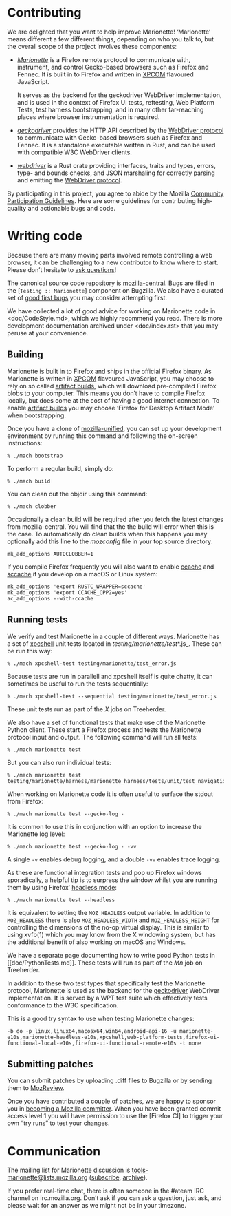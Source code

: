 Contributing
============

We are delighted that you want to help improve Marionette!
‘Marionette’ means different a few different things, depending
on who you talk to, but the overall scope of the project involves
these components:

  * [_Marionette_] is a Firefox remote protocol to communicate with,
    instrument, and control Gecko-based browsers such as Firefox
    and Fennec.  It is built in to Firefox and written in [XPCOM]
    flavoured JavaScript.

    It serves as the backend for the geckodriver WebDriver implementation,
    and is used in the context of Firefox UI tests, reftesting,
    Web Platform Tests, test harness bootstrapping, and in many
    other far-reaching places where browser instrumentation is required.

  * [_geckodriver_] provides the HTTP API described by the [WebDriver
    protocol] to communicate with Gecko-based browsers such as
    Firefox and Fennec.  It is a standalone executable written in
    Rust, and can be used with compatible W3C WebDriver clients.

  * [_webdriver_] is a Rust crate providing interfaces, traits
    and types, errors, type- and bounds checks, and JSON marshaling
    for correctly parsing and emitting the [WebDriver protocol].

By participating in this project, you agree to abide by the Mozilla
[Community Participation Guidelines].  Here are some guidelines
for contributing high-quality and actionable bugs and code.

[_Marionette_]: ./README.md
[_geckodriver_]: ../geckodriver/README.md
[_webdriver_]: ../webdriver/README.md
[WebDriver protocol]: https://w3c.github.io/webdriver/webdriver-spec.html#protocol
[XPCOM]: https://developer.mozilla.org/en-US/docs/Mozilla/Tech/XPCOM/Guide
[Community Participation Guidelines]: https://www.mozilla.org/en-US/about/governance/policies/participation/


Writing code
============

Because there are many moving parts involved remote controlling
a web browser, it can be challenging to a new contributor to know
where to start.  Please don’t hesitate to [ask questions]!

The canonical source code repository is [mozilla-central].  Bugs are
filed in the [`Testing :: Marionette`] component on Bugzilla.  We also
have a curated set of [good first bugs] you may consider attempting first.

We have collected a lot of good advice for working on Marionette
code in <doc/CodeStyle.md>, which we highly recommend you read.
There is more development documentation archived under <doc/index.rst>
that you may peruse at your convenience.

[ask questions]: #communication
[reach out to us]: #communication
[mozilla-central]: https://searchfox.org/mozilla-central/source/testing/marionette/
[good first bugs]: https://www.joshmatthews.net/bugsahoy/?automation=1&js=1


Building
--------

Marionette is built in to Firefox and ships in the official
Firefox binary.  As Marionette is written in [XPCOM] flavoured
JavaScript, you may choose to rely on so called [artifact builds],
which will download pre-compiled Firefox blobs to your computer.
This means you don’t have to compile Firefox locally, but does
come at the cost of having a good internet connection.  To enable
[artifact builds] you may choose ‘Firefox for Desktop Artifact
Mode’ when bootstrapping.

Once you have a clone of [mozilla-unified], you can set up your
development environment by running this command and following the
on-screen instructions:

	% ./mach bootstrap

To perform a regular build, simply do:

	% ./mach build

You can clean out the objdir using this command:

	% ./mach clobber

Occasionally a clean build will be required after you fetch the
latest changes from mozilla-central.  You will find that the the
build will error when this is the case.  To automatically do clean
builds when this happens you may optionally add this line to the
_mozconfig_ file in your top source directory:

	mk_add_options AUTOCLOBBER=1

If you compile Firefox frequently you will also want to enable
[ccache] and [sccache] if you develop on a macOS or Linux system:

	mk_add_options 'export RUSTC_WRAPPER=sccache'
	mk_add_options 'export CCACHE_CPP2=yes'
	ac_add_options --with-ccache

[mozilla-unified]: https://hg.mozilla.org/mozilla-unified/
[artifact builds]: https://developer.mozilla.org/en-US/docs/Mozilla/Developer_guide/Build_Instructions/Artifact_builds
[ccache]: https://ccache.samba.org/
[sccache]: https://github.com/mozilla/sccache


Running tests
-------------

We verify and test Marionette in a couple of different ways.
Marionette has a set of [xpcshell] unit tests located in
_testing/marionette/test_*.js_.  These can be run this way:

	% ./mach xpcshell-test testing/marionette/test_error.js

Because tests are run in parallell and xpcshell itself is quite
chatty, it can sometimes be useful to run the tests sequentially:

	% ./mach xpcshell-test --sequential testing/marionette/test_error.js

These unit tests run as part of the _X_ jobs on Treeherder.

We also have a set of functional tests that make use of the Marionette
Python client.  These start a Firefox process and tests the Marionette
protocol input and output.  The following command will run all tests:

	% ./mach marionette test

But you can also run individual tests:

	% ./mach marionette test testing/marionette/harness/marionette_harness/tests/unit/test_navigation.py 

When working on Marionette code it is often useful to surface the
stdout from Firefox:

	% ./mach marionette test --gecko-log -

It is common to use this in conjunction with an option to increase
the Marionette log level:

	% ./mach marionette test --gecko-log - -vv

A single `-v` enables debug logging, and a double `-vv` enables
trace logging.

As these are functional integration tests and pop up Firefox windows
sporadically, a helpful tip is to surpress the window whilst you
are running them by using Firefox’ [headless mode]:

	% ./mach marionette test --headless

It is equivalent to setting the `MOZ_HEADLESS` output variable.
In addition to `MOZ_HEADLESS` there is also `MOZ_HEADLESS_WIDTH` and
`MOZ_HEADLESS_HEIGHT` for controlling the dimensions of the no-op
virtual display.  This is similar to using xvfb(1) which you may
know from the X windowing system, but has the additional benefit
of also working on macOS and Windows.

We have a separate page documenting how to write good Python tests in
[[doc/PythonTests.md]].  These tests will run as part of the _Mn_
job on Treeherder.

In addition to these two test types that specifically test the
Marionette protocol, Marionette is used as the backend for the
[geckodriver] WebDriver implementation.  It is served by a WPT test
suite which effectively tests conformance to the W3C specification.

This is a good try syntax to use when testing Marionette changes:

	-b do -p linux,linux64,macosx64,win64,android-api-16 -u marionette-e10s,marionette-headless-e10s,xpcshell,web-platform-tests,firefox-ui-functional-local-e10s,firefox-ui-functional-remote-e10s -t none

[xpcshell]: https://developer.mozilla.org/en-US/docs/Mozilla/QA/Writing_xpcshell-based_unit_tests
[headless mode]: https://developer.mozilla.org/en-US/Firefox/Headless_mode
[geckodriver]: ../geckodriver/README.md


Submitting patches
------------------

You can submit patches by uploading .diff files to Bugzilla or by
sending them to [MozReview].

Once you have contributed a couple of patches, we are happy to
sponsor you in [becoming a Mozilla committer].  When you have been
granted commit access level 1 you will have permission to use the
[Firefox CI] to trigger your own “try runs” to test your changes.

[MozReview]: http://mozilla-version-control-tools.readthedocs.io/en/latest/mozreview.html
[becoming a Mozilla committer]: https://www.mozilla.org/en-US/about/governance/policies/commit/


Communication
=============

The mailing list for Marionette discussion is
tools-marionette@lists.mozilla.org ([subscribe], [archive]).

If you prefer real-time chat, there is often someone in the #ateam IRC
channel on irc.mozilla.org.  Don’t ask if you can ask a question, just
ask, and please wait for an answer as we might not be in your timezone.

[subscribe]: https://lists.mozilla.org/listinfo/tools-marionette
[archive]: https://groups.google.com/group/mozilla.tools.marionette
